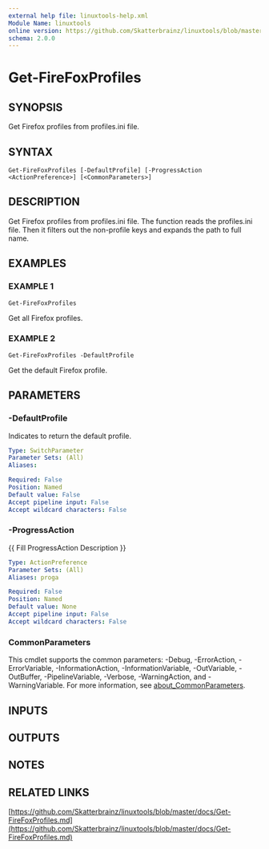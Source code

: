 ```yaml
---
external help file: linuxtools-help.xml
Module Name: linuxtools
online version: https://github.com/Skatterbrainz/linuxtools/blob/master/docs/Get-FireFoxProfiles.md
schema: 2.0.0
---
```


# Get-FireFoxProfiles

## SYNOPSIS
Get Firefox profiles from profiles.ini file.

## SYNTAX

```
Get-FireFoxProfiles [-DefaultProfile] [-ProgressAction <ActionPreference>] [<CommonParameters>]
```

## DESCRIPTION
Get Firefox profiles from profiles.ini file.
The function reads the profiles.ini file.
Then it filters out the non-profile keys and expands the path to full name.

## EXAMPLES

### EXAMPLE 1
```
Get-FireFoxProfiles
```

Get all Firefox profiles.

### EXAMPLE 2
```
Get-FireFoxProfiles -DefaultProfile
```

Get the default Firefox profile.

## PARAMETERS

### -DefaultProfile
Indicates to return the default profile.

```yaml
Type: SwitchParameter
Parameter Sets: (All)
Aliases:

Required: False
Position: Named
Default value: False
Accept pipeline input: False
Accept wildcard characters: False
```

### -ProgressAction
{{ Fill ProgressAction Description }}

```yaml
Type: ActionPreference
Parameter Sets: (All)
Aliases: proga

Required: False
Position: Named
Default value: None
Accept pipeline input: False
Accept wildcard characters: False
```

### CommonParameters
This cmdlet supports the common parameters: -Debug, -ErrorAction, -ErrorVariable, -InformationAction, -InformationVariable, -OutVariable, -OutBuffer, -PipelineVariable, -Verbose, -WarningAction, and -WarningVariable. For more information, see [about_CommonParameters](http://go.microsoft.com/fwlink/?LinkID=113216).

## INPUTS

## OUTPUTS

## NOTES

## RELATED LINKS

[https://github.com/Skatterbrainz/linuxtools/blob/master/docs/Get-FireFoxProfiles.md](https://github.com/Skatterbrainz/linuxtools/blob/master/docs/Get-FireFoxProfiles.md)

